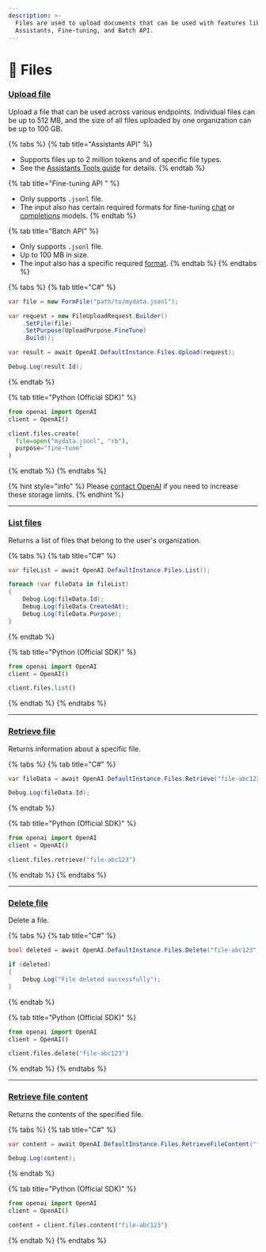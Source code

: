 ```yaml
---
description: >-
  Files are used to upload documents that can be used with features like
  Assistants, Fine-tuning, and Batch API.
---
```


# 💾 Files

### [Upload file](https://platform.openai.com/docs/api-reference/files/create)

Upload a file that can be used across various endpoints. Individual files can be up to 512 MB, and the size of all files uploaded by one organization can be up to 100 GB.

{% tabs %}
{% tab title="Assistants API" %}
* Supports files up to 2 million tokens and of specific file types.
* See the [Assistants Tools guide](https://platform.openai.com/docs/assistants/tools) for details.
{% endtab %}

{% tab title="Fine-tuning API " %}
* Only supports `.jsonl` file.
* The input also has certain required formats for fine-tuning [chat](https://platform.openai.com/docs/api-reference/fine-tuning/chat-input) or [completions](https://platform.openai.com/docs/api-reference/fine-tuning/completions-input) models.
{% endtab %}

{% tab title="Batch API" %}
* Only supports `.jsonl` file.
* Up to 100 MB in size.
* The input also has a specific required [format](https://platform.openai.com/docs/api-reference/batch/request-input).
{% endtab %}
{% endtabs %}

{% tabs %}
{% tab title="C#" %}
```csharp
var file = new FormFile("path/to/mydata.jsonl");

var request = new FileUploadRequest.Builder()
    .SetFile(file)
    .SetPurpose(UploadPurpose.FineTune)
    .Build();

var result = await OpenAI.DefaultInstance.Files.Upload(request);

Debug.Log(result.Id);
```
{% endtab %}

{% tab title="Python (Official SDK)" %}
```python
from openai import OpenAI
client = OpenAI()

client.files.create(
  file=open("mydata.jsonl", "rb"),
  purpose="fine-tune"
)
```
{% endtab %}
{% endtabs %}

{% hint style="info" %}
Please [contact OpenAI](https://help.openai.com/) if you need to increase these storage limits.
{% endhint %}

***

### [List files](https://platform.openai.com/docs/api-reference/files/list)

Returns a list of files that belong to the user's organization.

{% tabs %}
{% tab title="C#" %}
```csharp
var fileList = await OpenAI.DefaultInstance.Files.List();

foreach (var fileData in fileList)
{
    Debug.Log(fileData.Id);
    Debug.Log(fileData.CreatedAt);
    Debug.Log(fileData.Purpose);
}
```
{% endtab %}

{% tab title="Python (Official SDK)" %}
```python
from openai import OpenAI
client = OpenAI()

client.files.list()
```
{% endtab %}
{% endtabs %}

***

### [Retrieve file](https://platform.openai.com/docs/api-reference/files/retrieve)

Returns information about a specific file.

{% tabs %}
{% tab title="C#" %}
```csharp
var fileData = await OpenAI.DefaultInstance.Files.Retrieve("file-abc123");

Debug.Log(fileData.Id);
```
{% endtab %}

{% tab title="Python (Official SDK)" %}
```python
from openai import OpenAI
client = OpenAI()

client.files.retrieve("file-abc123")
```
{% endtab %}
{% endtabs %}

***

### [Delete file](https://platform.openai.com/docs/api-reference/files/delete)

Delete a file.

{% tabs %}
{% tab title="C#" %}
```csharp
bool deleted = await OpenAI.DefaultInstance.Files.Delete("file-abc123");

if (deleted)
{
    Debug.Log("File deleted successfully");
}
```
{% endtab %}

{% tab title="Python (Official SDK)" %}
```python
from openai import OpenAI
client = OpenAI()

client.files.delete("file-abc123")
```
{% endtab %}
{% endtabs %}

***

### [Retrieve file content](https://platform.openai.com/docs/api-reference/files/retrieve-contents)

Returns the contents of the specified file.

{% tabs %}
{% tab title="C#" %}
```csharp
var content = await OpenAI.DefaultInstance.Files.RetrieveFileContent("file-abc123");

Debug.Log(content);
```
{% endtab %}

{% tab title="Python (Official SDK)" %}
```python
from openai import OpenAI
client = OpenAI()

content = client.files.content("file-abc123")
```
{% endtab %}
{% endtabs %}
